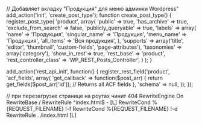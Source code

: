 // Добавляет вкладку "Продукция" для меню админки Wordpress"
add_action('init', 'create_post_type');
function create_post_type()
{
    register_post_type(
        'product',
        array(
            'public' => true,
            'has_archive' => true,
            'exclude_from_search' => false,
            'publicly_queryable' => true,
            'labels' => array(
                'name' => 'Продукция',
                'singular_name' => 'Продукция',
                'menu_name' => 'Продукция',
                'all_items' => 'Вся продукция',
            ),
            'supports' => array('title', 'editor', 'thumbnail', 'custom-fields', 'page-attributes'),
            'taxonomies' => array('category'),
            'show_in_rest'=> true,
            'rest_base'          => 'product',
            'rest_controller_class' => 'WP_REST_Posts_Controller',
        )
    );
}


add_action('rest_api_init', function() {
    register_rest_field('product', 'acf_fields', array(
        'get_callback' => function($post_arr) {
            return get_fields($post_arr['id']); // Returns all ACF fields
        },
        'schema' => null,
    ));
});

// при перезагрузке странице на роутах чинит 404
<IfModule mod_rewrite.c>
  RewriteEngine On
  RewriteBase /
  RewriteRule ^index\.html$ - [L]
  RewriteCond %{REQUEST_FILENAME} !-f
  RewriteCond %{REQUEST_FILENAME} !-d
  RewriteRule . /index.html [L]
</IfModule>
